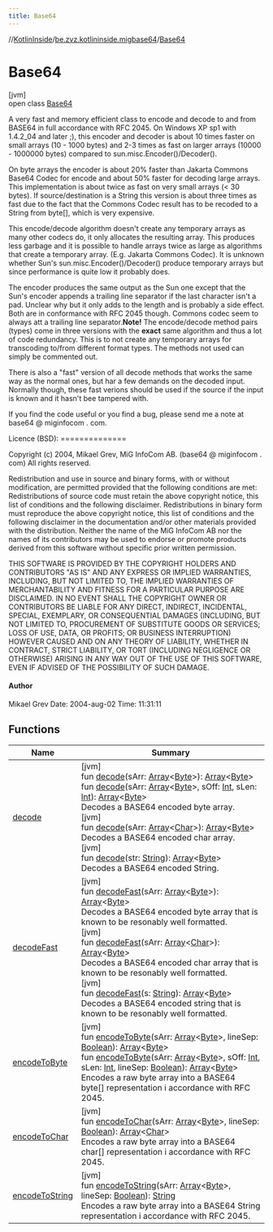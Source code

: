 ```yaml
---
title: Base64
---
```

//[KotlinInside](../../../index.html)/[be.zvz.kotlininside.migbase64](../index.html)/[Base64](index.html)

# Base64

[jvm]\
open class [Base64](index.html)

A very fast and memory efficient class to encode and decode to and from BASE64 in full accordance with RFC 2045. On
Windows XP sp1 with 1.4.2_04 and later ;), this encoder and decoder is about 10 times faster on small arrays (10 - 1000
bytes) and 2-3 times as fast on larger arrays (10000 - 1000000 bytes) compared to sun.misc.Encoder()/Decoder().

On byte arrays the encoder is about 20% faster than Jakarta Commons Base64 Codec for encode and about 50% faster for
decoding large arrays. This implementation is about twice as fast on very small arrays (< 30 bytes). If
source/destination is a String this version is about three times as fast due to the fact that the Commons Codec result
has to be recoded to a String from byte[], which is very expensive.

This encode/decode algorithm doesn't create any temporary arrays as many other codecs do, it only allocates the
resulting array. This produces less garbage and it is possible to handle arrays twice as large as algorithms that create
a temporary array. (E.g. Jakarta Commons Codec). It is unknown whether Sun's sun.misc.Encoder()/Decoder() produce
temporary arrays but since performance is quite low it probably does.



 The encoder produces the same output as the Sun one except that the Sun's encoder appends a trailing line separator if the last character isn't a pad. Unclear why but it only adds to the length and is probably a side effect. Both are in conformance with RFC 2045 though. Commons codec seem to always att a trailing line separator.**Note!** The encode/decode method pairs (types) come in three versions with the **exact** same algorithm and thus a lot of code redundancy. This is to not create any temporary arrays for transcoding to/from different format types. The methods not used can simply be commented out.



 There is also a "fast" version of all decode methods that works the same way as the normal ones, but har a few demands on the decoded input. Normally though, these fast verions should be used if the source if the input is known and it hasn't bee tampered with.



 If you find the code useful or you find a bug, please send me a note at base64 @ miginfocom . com. 



 Licence (BSD): ============== 



 Copyright (c) 2004, Mikael Grev, MiG InfoCom AB. (base64 @ miginfocom . com) All rights reserved. 



 Redistribution and use in source and binary forms, with or without modification, are permitted provided that the following conditions are met: Redistributions of source code must retain the above copyright notice, this list of conditions and the following disclaimer. Redistributions in binary form must reproduce the above copyright notice, this list of conditions and the following disclaimer in the documentation and/or other materials provided with the distribution. Neither the name of the MiG InfoCom AB nor the names of its contributors may be used to endorse or promote products derived from this software without specific prior written permission.

THIS SOFTWARE IS PROVIDED BY THE COPYRIGHT HOLDERS AND CONTRIBUTORS "AS IS" AND ANY EXPRESS OR IMPLIED WARRANTIES,
INCLUDING, BUT NOT LIMITED TO, THE IMPLIED WARRANTIES OF MERCHANTABILITY AND FITNESS FOR A PARTICULAR PURPOSE ARE
DISCLAIMED. IN NO EVENT SHALL THE COPYRIGHT OWNER OR CONTRIBUTORS BE LIABLE FOR ANY DIRECT, INDIRECT, INCIDENTAL,
SPECIAL, EXEMPLARY, OR CONSEQUENTIAL DAMAGES (INCLUDING, BUT NOT LIMITED TO, PROCUREMENT OF SUBSTITUTE GOODS OR
SERVICES; LOSS OF USE, DATA, OR PROFITS; OR BUSINESS INTERRUPTION) HOWEVER CAUSED AND ON ANY THEORY OF LIABILITY,
WHETHER IN CONTRACT, STRICT LIABILITY, OR TORT (INCLUDING NEGLIGENCE OR OTHERWISE) ARISING IN ANY WAY OUT OF THE USE OF
THIS SOFTWARE, EVEN IF ADVISED OF THE POSSIBILITY OF SUCH DAMAGE.

#### Author

Mikael Grev Date: 2004-aug-02 Time: 11:31:11

## Functions

| Name | Summary |
|---|---|
| [decode](decode.html) | [jvm]<br>fun [decode](decode.html)(sArr: [Array](https://kotlinlang.org/api/latest/jvm/stdlib/kotlin/-array/index.html)<[Byte](https://kotlinlang.org/api/latest/jvm/stdlib/kotlin/-byte/index.html)>): [Array](https://kotlinlang.org/api/latest/jvm/stdlib/kotlin/-array/index.html)<[Byte](https://kotlinlang.org/api/latest/jvm/stdlib/kotlin/-byte/index.html)><br>fun [decode](decode.html)(sArr: [Array](https://kotlinlang.org/api/latest/jvm/stdlib/kotlin/-array/index.html)<[Byte](https://kotlinlang.org/api/latest/jvm/stdlib/kotlin/-byte/index.html)>, sOff: [Int](https://kotlinlang.org/api/latest/jvm/stdlib/kotlin/-int/index.html), sLen: [Int](https://kotlinlang.org/api/latest/jvm/stdlib/kotlin/-int/index.html)): [Array](https://kotlinlang.org/api/latest/jvm/stdlib/kotlin/-array/index.html)<[Byte](https://kotlinlang.org/api/latest/jvm/stdlib/kotlin/-byte/index.html)><br>Decodes a BASE64 encoded byte array.<br>[jvm]<br>fun [decode](decode.html)(sArr: [Array](https://kotlinlang.org/api/latest/jvm/stdlib/kotlin/-array/index.html)<[Char](https://kotlinlang.org/api/latest/jvm/stdlib/kotlin/-char/index.html)>): [Array](https://kotlinlang.org/api/latest/jvm/stdlib/kotlin/-array/index.html)<[Byte](https://kotlinlang.org/api/latest/jvm/stdlib/kotlin/-byte/index.html)><br>Decodes a BASE64 encoded char array.<br>[jvm]<br>fun [decode](decode.html)(str: [String](https://docs.oracle.com/javase/7/docs/api/java/lang/String.html)): [Array](https://kotlinlang.org/api/latest/jvm/stdlib/kotlin/-array/index.html)<[Byte](https://kotlinlang.org/api/latest/jvm/stdlib/kotlin/-byte/index.html)><br>Decodes a BASE64 encoded String. |
| [decodeFast](decode-fast.html) | [jvm]<br>fun [decodeFast](decode-fast.html)(sArr: [Array](https://kotlinlang.org/api/latest/jvm/stdlib/kotlin/-array/index.html)<[Byte](https://kotlinlang.org/api/latest/jvm/stdlib/kotlin/-byte/index.html)>): [Array](https://kotlinlang.org/api/latest/jvm/stdlib/kotlin/-array/index.html)<[Byte](https://kotlinlang.org/api/latest/jvm/stdlib/kotlin/-byte/index.html)><br>Decodes a BASE64 encoded byte array that is known to be resonably well formatted.<br>[jvm]<br>fun [decodeFast](decode-fast.html)(sArr: [Array](https://kotlinlang.org/api/latest/jvm/stdlib/kotlin/-array/index.html)<[Char](https://kotlinlang.org/api/latest/jvm/stdlib/kotlin/-char/index.html)>): [Array](https://kotlinlang.org/api/latest/jvm/stdlib/kotlin/-array/index.html)<[Byte](https://kotlinlang.org/api/latest/jvm/stdlib/kotlin/-byte/index.html)><br>Decodes a BASE64 encoded char array that is known to be resonably well formatted.<br>[jvm]<br>fun [decodeFast](decode-fast.html)(s: [String](https://docs.oracle.com/javase/7/docs/api/java/lang/String.html)): [Array](https://kotlinlang.org/api/latest/jvm/stdlib/kotlin/-array/index.html)<[Byte](https://kotlinlang.org/api/latest/jvm/stdlib/kotlin/-byte/index.html)><br>Decodes a BASE64 encoded string that is known to be resonably well formatted. |
| [encodeToByte](encode-to-byte.html) | [jvm]<br>fun [encodeToByte](encode-to-byte.html)(sArr: [Array](https://kotlinlang.org/api/latest/jvm/stdlib/kotlin/-array/index.html)<[Byte](https://kotlinlang.org/api/latest/jvm/stdlib/kotlin/-byte/index.html)>, lineSep: [Boolean](https://kotlinlang.org/api/latest/jvm/stdlib/kotlin/-boolean/index.html)): [Array](https://kotlinlang.org/api/latest/jvm/stdlib/kotlin/-array/index.html)<[Byte](https://kotlinlang.org/api/latest/jvm/stdlib/kotlin/-byte/index.html)><br>fun [encodeToByte](encode-to-byte.html)(sArr: [Array](https://kotlinlang.org/api/latest/jvm/stdlib/kotlin/-array/index.html)<[Byte](https://kotlinlang.org/api/latest/jvm/stdlib/kotlin/-byte/index.html)>, sOff: [Int](https://kotlinlang.org/api/latest/jvm/stdlib/kotlin/-int/index.html), sLen: [Int](https://kotlinlang.org/api/latest/jvm/stdlib/kotlin/-int/index.html), lineSep: [Boolean](https://kotlinlang.org/api/latest/jvm/stdlib/kotlin/-boolean/index.html)): [Array](https://kotlinlang.org/api/latest/jvm/stdlib/kotlin/-array/index.html)<[Byte](https://kotlinlang.org/api/latest/jvm/stdlib/kotlin/-byte/index.html)><br>Encodes a raw byte array into a BASE64 byte[] representation i accordance with RFC 2045. |
| [encodeToChar](encode-to-char.html) | [jvm]<br>fun [encodeToChar](encode-to-char.html)(sArr: [Array](https://kotlinlang.org/api/latest/jvm/stdlib/kotlin/-array/index.html)<[Byte](https://kotlinlang.org/api/latest/jvm/stdlib/kotlin/-byte/index.html)>, lineSep: [Boolean](https://kotlinlang.org/api/latest/jvm/stdlib/kotlin/-boolean/index.html)): [Array](https://kotlinlang.org/api/latest/jvm/stdlib/kotlin/-array/index.html)<[Char](https://kotlinlang.org/api/latest/jvm/stdlib/kotlin/-char/index.html)><br>Encodes a raw byte array into a BASE64 char[] representation i accordance with RFC 2045. |
| [encodeToString](encode-to-string.html) | [jvm]<br>fun [encodeToString](encode-to-string.html)(sArr: [Array](https://kotlinlang.org/api/latest/jvm/stdlib/kotlin/-array/index.html)<[Byte](https://kotlinlang.org/api/latest/jvm/stdlib/kotlin/-byte/index.html)>, lineSep: [Boolean](https://kotlinlang.org/api/latest/jvm/stdlib/kotlin/-boolean/index.html)): [String](https://docs.oracle.com/javase/7/docs/api/java/lang/String.html)<br>Encodes a raw byte array into a BASE64 String representation i accordance with RFC 2045. |

